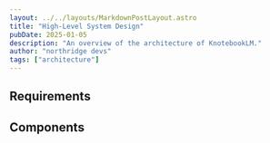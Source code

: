```yaml
---
layout: ../../layouts/MarkdownPostLayout.astro
title: "High-Level System Design"
pubDate: 2025-01-05
description: "An overview of the architecture of KnotebookLM."
author: "northridge devs"
tags: ["architecture"]
---
```


## Requirements

## Components
